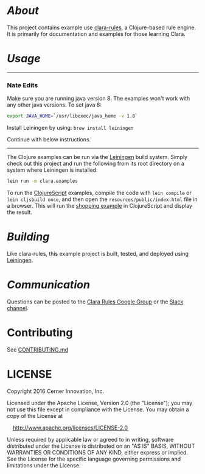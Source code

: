 # _About_

This project contains example use [clara-rules](http://github.com/cerner/clara-rules), a Clojure-based rule engine. It is primarily for documentation and examples for those learning Clara.

# _Usage_

---
### Nate Edits
Make sure you are running java version 8. The examples won't work with any other java versions. 
To set java 8:
``` bash
export JAVA_HOME=`/usr/libexec/java_home -v 1.8`
```
Install Leiningen by using: `brew install leiningen`

Continue with below instructions. 

---

The Clojure examples can be run via the [Leiningen](http://leiningen.org) build system. Simply check out this project and run the following from its root directory on a system where Leiningen is installed:

```bash
lein run -m clara.examples
```

To run the [ClojureScript](http://clojurescript.org) examples, compile the code with ```lein compile``` or ```lein cljsbuild once```, and then open the ```resources/public/index.html``` file in a browser. This will run the [shopping example](https://github.com/cerner/clara-examples/blob/master/src/main/clojurescript/clara/examples/shopping.cljs) in ClojureScript and display the result.

# _Building_

Like clara-rules, this example project is built, tested, and deployed using [Leiningen](http://leiningen.org).  

# _Communication_

Questions can be posted to the [Clara Rules Google Group](https://groups.google.com/forum/?hl=en#!forum/clara-rules) or the [Slack channel](https://clojurians.slack.com/messages/clara/).  

# Contributing

See [CONTRIBUTING.md](CONTRIBUTING.md)

# LICENSE

Copyright 2016 Cerner Innovation, Inc.

Licensed under the Apache License, Version 2.0 (the "License"); you may not use this file except in compliance with the License. You may obtain a copy of the License at

&nbsp;&nbsp;&nbsp;&nbsp;http://www.apache.org/licenses/LICENSE-2.0

Unless required by applicable law or agreed to in writing, software distributed under the License is distributed on an "AS IS" BASIS, WITHOUT WARRANTIES OR CONDITIONS OF ANY KIND, either express or implied. See the License for the specific language governing permissions and limitations under the License.



